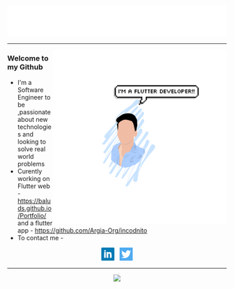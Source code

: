 <p align="center">
  
![image](https://github.com/Baluds/Baluds/blob/master/Resources/main2.gif)

</p> 

---

<p>
<img align='right' src="https://github.com/Baluds/Baluds/blob/master/Resources/final.png" width="400" height="400">
</p>

### Welcome to my Github
- I'm a Software Engineer to be ,passionate about new technologies and looking to solve real world problems
- Curently working on Flutter web - https://baluds.github.io/Portfolio/ and a flutter app - https://github.com/Argia-Org/incodnito
- To contact me - 
<p align='center'>
 <a href="https://www.linkedin.com/in/balachandra-ds-9554391a0/"><img height="30" src="https://github.com/Baluds/Baluds/blob/master/Resources/linkedin.png?raw=true"></a>&nbsp;&nbsp;
  <a href="https://twitter.com/balachandra_ds"><img height="30" src="https://github.com/Baluds/Baluds/blob/master/Resources/twitter.png?raw=true"></a>
</p>

---
 <!--
  <p  align="right">
 <img src="https://github.com/Baluds/Baluds/blob/master/Resources/final.png" width="400" height="400">
</p> -->
  
  <p  align="center">
  
<img src="https://github-readme-stats.vercel.app/api?username=baluds&&show_icons=true&title_color=#85C1E9&icon_color=09E3FF&text_color=AED6F1&bg_color=ffffff">

</p>
